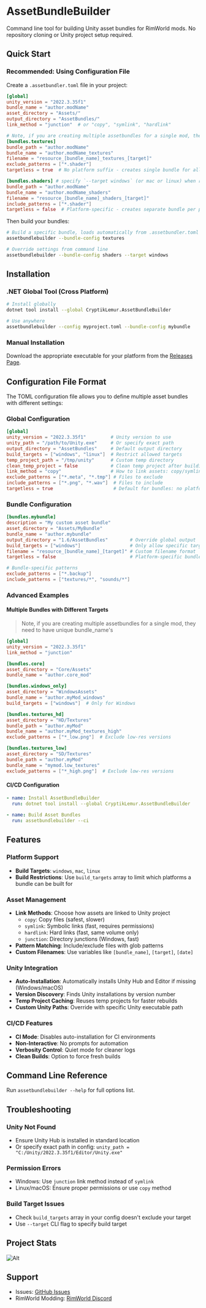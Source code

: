 # AssetBundleBuilder

Command line tool for building Unity asset bundles for RimWorld mods. No repository cloning or Unity project setup
required.

## Quick Start

### Recommended: Using Configuration File

Create a `.assetbundler.toml` file in your project:

```toml
[global]
unity_version = "2022.3.35f1"
bundle_name = "author.modName"
asset_directory = "Assets/"
output_directory = "AssetBundles/"
link_method = "junction"  # or "copy", "symlink", "hardlink"

# Note, if you are creating multiple assetbundles for a single mod, they need to have unique bundle_name's
[bundles.textures]
bundle_path = "author.modName"
bundle_name = "author.modName_textures"
filename = "resource_[bundle_name]_textures_[target]"
exclude_patterns = ["*.shader"]
targetless = true  # No platform suffix - creates single bundle for all platforms

[bundles.shaders] # specify `--target windows` (or mac or linux) when running assetbundlebuilder to build for each platform
bundle_path = "author.modName"
bundle_name = "author.modName_shaders"
filename = "resource_[bundle_name]_shaders_[target]"
include_patterns = ["*.shader"]
targetless = false  # Platform-specific - creates separate bundle per platform
```

Then build your bundles:

```bash
# Build a specific bundle, loads automatically from .assetbundler.toml
assetbundlebuilder --bundle-config textures

# Override settings from command line
assetbundlebuilder --bundle-config shaders --target windows
```

## Installation

### .NET Global Tool (Cross Platform)

```bash
# Install globally
dotnet tool install --global CryptikLemur.AssetBundleBuilder

# Use anywhere
assetbundlebuilder --config myproject.toml --bundle-config mybundle
```

### Manual Installation

Download the appropriate executable for your platform from
the [Releases Page](https://github.com/CryptikLemur/AssetBundleBuilder/releases).

## Configuration File Format

The TOML configuration file allows you to define multiple asset bundles with different settings:

### Global Configuration

```toml
[global]
unity_version = "2022.3.35f1"         # Unity version to use
unity_path = "/path/to/Unity.exe"     # Or specify exact path
output_directory = "AssetBundles"     # Default output directory
build_targets = ["windows", "linux"]  # Restrict allowed targets
temp_project_path = "/tmp/unity"      # Custom temp directory
clean_temp_project = false            # Clean temp project after building. Disabled by default for caching
link_method = "copy"                  # How to link assets: copy/symlink/hardlink/junction
exclude_patterns = ["*.meta", "*.tmp"] # Files to exclude
include_patterns = ["*.png", "*.wav"]  # Files to include
targetless = true                      # Default for bundles: no platform suffix
```

### Bundle Configuration

```toml
[bundles.mybundle]
description = "My custom asset bundle"
asset_directory = "Assets/MyBundle"
bundle_name = "author.mybundle"
output_directory = "1.6/AssetBundles"        # Override global output
build_targets = ["windows"]                  # Only allow specific targets
filename = "resource_[bundle_name]_[target]" # Custom filename format
targetless = false                           # Platform-specific bundle (default: true)

# Bundle-specific patterns
exclude_patterns = ["*.backup"]
include_patterns = ["textures/*", "sounds/*"]
```

### Advanced Examples

#### Multiple Bundles with Different Targets

> Note, if you are creating multiple assetbundles for a single mod, they need to have unique bundle_name's

```toml
[global]
unity_version = "2022.3.35f1"
link_method = "junction"

[bundles.core]
asset_directory = "Core/Assets"
bundle_name = "author.core_mod"

[bundles.windows_only]
asset_directory = "WindowsAssets"
bundle_name = "author.myMod_windows"
build_targets = ["windows"]  # Only for Windows

[bundles.textures_hd]
asset_directory = "HD/Textures"
bundle_path = "author.myMod"
bundle_name = "author.myMod_textures_high"
exclude_patterns = ["*_low.png"]  # Exclude low-res versions

[bundles.textures_low]
asset_directory = "SD/Textures"
bundle_path = "author.myMod"
bundle_name = "mymod.low_textures"
exclude_patterns = ["*_high.png"]  # Exclude low-res versions
```

#### CI/CD Configuration

```yaml
- name: Install AssetBundleBuilder
  run: dotnet tool install --global CryptikLemur.AssetBundleBuilder
  
- name: Build Asset Bundles
  run: assetbundlebuilder --ci
```

## Features

### Platform Support

- **Build Targets**: `windows`, `mac`, `linux`
- **Build Restrictions**: Use `build_targets` array to limit which platforms a bundle can be built for

### Asset Management

- **Link Methods**: Choose how assets are linked to Unity project
    - `copy`: Copy files (safest, slower)
    - `symlink`: Symbolic links (fast, requires permissions)
    - `hardlink`: Hard links (fast, same volume only)
    - `junction`: Directory junctions (Windows, fast)
- **Pattern Matching**: Include/exclude files with glob patterns
- **Custom Filenames**: Use variables like `[bundle_name]`, `[target]`, `[date]`

### Unity Integration

- **Auto-Installation**: Automatically installs Unity Hub and Editor if missing (Windows/macOS)
- **Version Discovery**: Finds Unity installations by version number
- **Temp Project Caching**: Reuses temp projects for faster rebuilds
- **Custom Unity Paths**: Override with specific Unity executable path

### CI/CD Features

- **CI Mode**: Disables auto-installation for CI environments
- **Non-Interactive**: No prompts for automation
- **Verbosity Control**: Quiet mode for cleaner logs
- **Clean Builds**: Option to force fresh builds

## Command Line Reference

Run `assetbundlebuilder --help` for full options list.

## Troubleshooting

### Unity Not Found

- Ensure Unity Hub is installed in standard location
- Or specify exact path in config: `unity_path = "C:/Unity/2022.3.35f1/Editor/Unity.exe"`

### Permission Errors

- Windows: Use `junction` link method instead of `symlink`
- Linux/macOS: Ensure proper permissions or use `copy` method

### Build Target Issues

- Check `build_targets` array in your config doesn't exclude your target
- Use `--target` CLI flag to specify build target

## Project Stats

![Alt](https://repobeats.axiom.co/api/embed/ad5eba76d556c32a8bab80dd45a21a33d10a1842.svg "Repobeats analytics image")

## Support

- Issues: [GitHub Issues](https://github.com/CryptikLemur/AssetBundleBuilder/issues)
- RimWorld Modding: [RimWorld Discord](https://discord.gg/rimworld)
